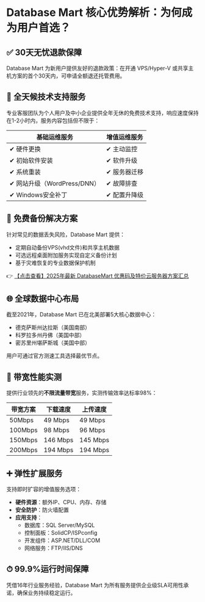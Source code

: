 # Database Mart 核心优势解析：为何成为用户首选？

## ✅ 30天无忧退款保障
Database Mart 为新用户提供友好的退款政策：在开通 VPS/Hyper-V 或共享主机方案的首个30天内，可申请全额退还托管费用。

## 🔧 全天候技术支持服务
专业客服团队为个人用户及中小企业提供全年无休的免费技术支持，响应速度保持在1-2小时内，服务内容包括但不限于：

| 基础运维服务 | 增值运维服务 |
|--------------|--------------|
| ✔ 硬件更换 | ✔ 主动监控 |
| ✔ 初始软件安装 | ✔ 软件升级 |
| ✔ 系统重装 | ✔ 服务器迁移 |
| ✔ 网站升级（WordPress/DNN） | ✔ 故障排查 |
| ✔ Windows安全补丁 | ✔ 配置升降级 |

## 💾 免费备份解决方案
针对常见的数据丢失风险，Database Mart 提供：
- 定期自动备份VPS(vhd文件)和共享主机数据
- 可选远程桌面附加服务实现自定义备份计划
- 基于灾难恢复的专业数据保护机制

👉 [【点击查看】2025年最新 DatabaseMart 优惠码及特价云服务器方案汇总](https://bit.ly/DatabaseMart)

## 🌐 全球数据中心布局
截至2021年，Database Mart 已在北美部署5大核心数据中心：
- 德克萨斯州达拉斯（美国南部）
- 科罗拉多州丹佛（美国中部）
- 密苏里州堪萨斯城（美国中部）

用户可通过官方测速工具选择最优节点。

## 🚀 带宽性能实测
提供行业领先的**不限流量带宽**服务，实测传输效率达标率98%：

| 带宽方案 | 下载速度 | 上传速度 |
|---------|---------|---------|
| 50Mbps | 49 Mbps | 49 Mbps |
| 100Mbps | 98 Mbps | 96 Mbps |
| 150Mbps | 146 Mbps | 145 Mbps |
| 200Mbps | 194 Mbps | 194 Mbps |

## ➕ 弹性扩展服务
支持即时扩容的增值服务选项：
- **硬件资源**：额外IP、CPU、内存、存储
- **安全防护**：防火墙配置
- **应用支持**：
  - 数据库：SQL Server/MySQL
  - 控制面板：SolidCP/ISPconfig
  - 开发组件：ASP.NET/DLL/COM
  - 网络服务：FTP/IIS/DNS

## ⏱ 99.9%运行时间保障
凭借16年行业服务经验，Database Mart 为所有服务提供企业级SLA可用性承诺，确保业务持续稳定运行。